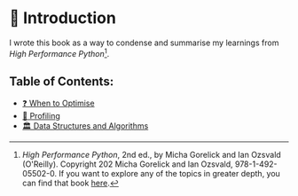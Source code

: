 # 📖 Introduction

I wrote this book as a way to condense and summarise my learnings from *High Performance Python*[^note]. 

## Table of Contents:

- [❓ When to Optimise](./when_to_optimise.md)
- [🔎 Profiling](./profiling.md)
- [🏛️ Data Structures and Algorithms](./data_structures_and_types.md)

[^note]: *High Performance Python*, 2nd ed., by Micha Gorelick and Ian Ozsvald (O'Reilly). Copyright 202 Micha Gorelick and Ian Ozsvald, 978-1-492-05502-0. If you want to explore any of the topics in greater depth, you can find that book [here](https://www.oreilly.com/library/view/high-performance-python/9781492055013/).